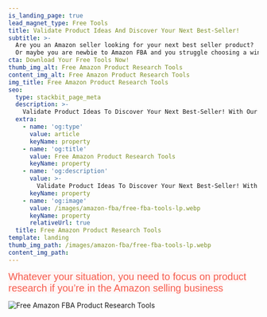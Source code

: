 ```yaml
---
is_landing_page: true
lead_magnet_type: Free Tools
title: Validate Product Ideas And Discover Your Next Best-Seller!
subtitle: >-  
  Are you an Amazon seller looking for your next best seller product?
  Or maybe you are newbie to Amazon FBA and you struggle choosing a winning product?
cta: Download Your Free Tools Now!
thumb_img_alt: Free Amazon Product Research Tools
content_img_alt: Free Amazon Product Research Tools
img_title: Free Amazon Product Research Tools
seo:
  type: stackbit_page_meta
  description: >-
    Validate Product Ideas To Discover Your Next Best-Seller! With Our Free Product Research Tools.
  extra:
    - name: 'og:type'
      value: article
      keyName: property
    - name: 'og:title'
      value: Free Amazon Product Research Tools
      keyName: property
    - name: 'og:description'
      value: >-
        Validate Product Ideas To Discover Your Next Best-Seller! With Our Free Product Research Tools.
      keyName: property
    - name: 'og:image'
      value: /images/amazon-fba/free-fba-tools-lp.webp
      keyName: property
      relativeUrl: true
  title: Free Amazon Product Research Tools
template: landing
thumb_img_path: /images/amazon-fba/free-fba-tools-lp.webp
content_img_path: 
---
```

<span style="color: rgb(246, 92, 77); background-color: rgb(255, 246, 246); font-size: 20px; font-family: &quot;Archivo Narrow&quot;, sans-serif;"><span class="font-style-heading">Whatever your situation, you need to focus on product research if you’re in the Amazon selling business</span></span>

<img
    src="/images/amazon-fba/free-fba-tools-lp.webp"
    alt="Free Amazon FBA Product Research Tools" title="Free Amazon FBA Product Research Tools"/>

<div class="ml-form-embed"
  data-account="3346150:e2k4d6o1l1"
  data-form="4520356:o6i9e6">
</div>